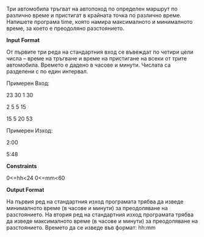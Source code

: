 Три автомобила тръгват на автопоход по определен маршрут по различно време и пристигат в крайната точка по различно време. Напишете програма time, която намира максималното и минималното време, за което е преодоляно разстоянието.

**Input Format**

От първите три реда на стандартния вход се въвеждат по четири цели числа – време на тръгване и време на пристигане на всеки от трите автомобила. Времето е дадено в часове и минути. Числата са разделени с по един интервал.

Примерен Вход:

23 30 1 30

2 5 5 15

15 5 20 53

Примерен Изход:

2:00

5:48

**Constraints**

0<=hh<24 0<=mm<60

**Output Format**

На първия ред на стандартния изход програмата трябва да изведе минималното време (в часове и минути) за преодоляване на разстоянието. На втория ред на стандартния изход програмата трябва да изведе максималното време (в часове и минути) за преодоляване на разстоянието. Времето да се изведе във формат: hh:mm

